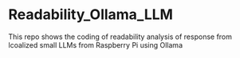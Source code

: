 # Readability_Ollama_LLM
This repo shows the coding of readability analysis of response from lcoalized small LLMs from Raspberry Pi using Ollama
